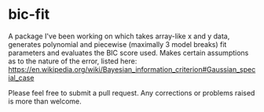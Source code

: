 # bic-fit


A package I've been working on which takes array-like x and y data, generates polynomial and piecewise (maximally 3 model breaks) fit parameters and evaluates the BIC score used. Makes certain assumptions as to the nature of the error, listed here: https://en.wikipedia.org/wiki/Bayesian_information_criterion#Gaussian_special_case

Please feel free to submit a pull request. Any corrections or problems raised is more than welcome.
